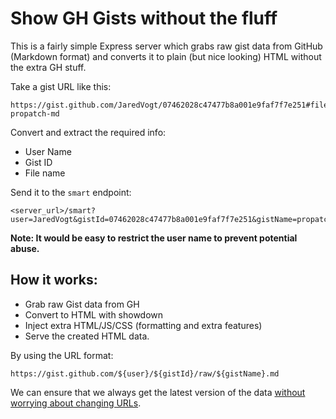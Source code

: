 # Show GH Gists without the fluff

This is a fairly simple Express server which grabs raw gist data from GitHub (Markdown format) and converts it to plain (but nice looking) HTML without the extra GH stuff. 

Take a gist URL like this:
```
https://gist.github.com/JaredVogt/07462028c47477b8a001e9faf7f7e251#file-propatch-md
```

Convert and extract the required info:
- User Name
- Gist ID
- File name

Send it to the `smart` endpoint:
```
<server_url>/smart?user=JaredVogt&gistId=07462028c47477b8a001e9faf7f7e251&gistName=propatch
```

**Note: It would be easy to restrict the user name to prevent potential abuse.**

## How it works:

- Grab raw Gist data from GH
- Convert to HTML with showdown
- Inject extra HTML/JS/CSS (formatting and extra features)
- Serve the created HTML data. 

By using the URL format:
```
https://gist.github.com/${user}/${gistId}/raw/${gistName}.md
```

We can ensure that we always get the latest version of the data [without worrying about changing URLs](https://stackoverflow.com/questions/12522539/github-gist-editing-without-changing-url).